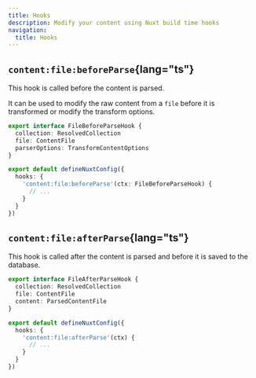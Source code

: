 ```yaml
---
title: Hooks
description: Modify your content using Nuxt build time hooks
navigation:
  title: Hooks
---
```


## `content:file:beforeParse`{lang="ts"}

This hook is called before the content is parsed.

It can be used to modify the raw content from a `file` before it is transformed
or modify the transform options.

```ts
export interface FileBeforeParseHook {
  collection: ResolvedCollection
  file: ContentFile
  parserOptions: TransformContentOptions
}
```

```ts
export default defineNuxtConfig({
  hooks: {
    'content:file:beforeParse'(ctx: FileBeforeParseHook) {
      // ...
    }
  }
})
```

## `content:file:afterParse`{lang="ts"}

This hook is called after the content is parsed and before it is saved to the database.

```ts
export interface FileAfterParseHook {
  collection: ResolvedCollection
  file: ContentFile
  content: ParsedContentFile
}
```

```ts
export default defineNuxtConfig({
  hooks: {
    'content:file:afterParse'(ctx) {
      // ...
    }
  }
})
```
